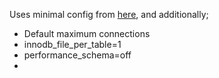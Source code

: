 Uses minimal config from [here](http://www.tocker.ca/2014/03/10/configuring-mysql-to-use-minimal-memory.html), and additionally;

* Default maximum connections
* innodb_file_per_table=1
* performance_schema=off
* 
